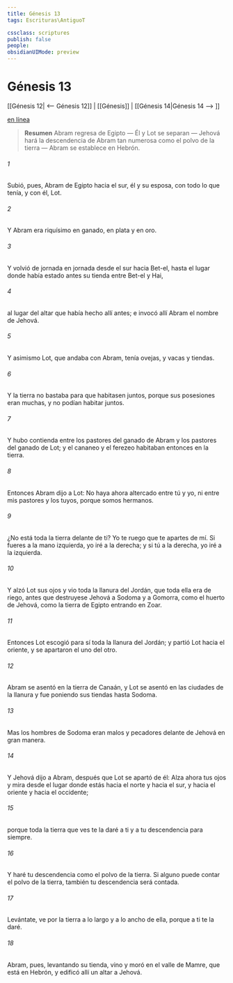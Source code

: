 ```yaml
---
title: Génesis 13
tags: Escrituras\AntiguoT

cssclass: scriptures
publish: false
people:
obsidianUIMode: preview
---
```


# Génesis 13
[[Génesis 12| <-- Génesis 12]] | [[Génesis]] | [[Génesis 14|Génesis 14 --> ]]

[en línea](https://churchofjesuschrist.org/study/scriptures/ot/gen/13?lang=spa)

> __Resumen__
Abram regresa de Egipto — Él y Lot se separan — Jehová hará la descendencia de Abram tan numerosa como el polvo de la tierra — Abram se establece en Hebrón.

###### 1 
Subió, pues, Abram de Egipto hacia el sur, él y su esposa, con todo lo que tenía, y con él, Lot.

###### 2 
Y Abram era riquísimo en ganado, en plata y en oro.

###### 3 
Y volvió de jornada en jornada desde el sur hacia Bet-el, hasta el lugar donde había estado antes su tienda entre Bet-el y Hai,

###### 4 
al lugar del altar que había hecho allí antes; e invocó allí Abram el nombre de Jehová.

###### 5 
Y asimismo Lot, que andaba con Abram, tenía ovejas, y vacas y tiendas.

###### 6 
Y la tierra no bastaba para que habitasen juntos, porque sus posesiones eran muchas, y no podían habitar juntos.

###### 7 
Y hubo contienda entre los pastores del ganado de Abram y los pastores del ganado de Lot; y el cananeo y el ferezeo habitaban entonces en la tierra.

###### 8 
Entonces Abram dijo a Lot: No haya ahora altercado entre tú y yo, ni entre mis pastores y los tuyos, porque somos hermanos.

###### 9 
¿No está toda la tierra delante de ti? Yo te ruego que te apartes de mí. Si fueres a la mano izquierda, yo iré a la derecha; y si tú a la derecha, yo iré a la izquierda.

###### 10 
Y alzó Lot sus ojos y vio toda la llanura del Jordán, que toda ella era de riego, antes que destruyese Jehová a Sodoma y a Gomorra, como el huerto de Jehová, como la tierra de Egipto entrando en Zoar.

###### 11 
Entonces Lot escogió para sí toda la llanura del Jordán; y partió Lot hacia el oriente, y se apartaron el uno del otro.

###### 12 
Abram se asentó en la tierra de Canaán, y Lot se asentó en las ciudades de la llanura y fue poniendo sus tiendas hasta Sodoma.

###### 13 
Mas los hombres de Sodoma eran malos y pecadores delante de Jehová en gran manera.

###### 14 
Y Jehová dijo a Abram, después que Lot se apartó de él: Alza ahora tus ojos y mira desde el lugar donde estás hacia el norte y hacia el sur, y hacia el oriente y hacia el occidente;

###### 15 
porque toda la tierra que ves te la daré a ti y a tu descendencia para siempre.

###### 16 
Y haré tu descendencia como el polvo de la tierra. Si alguno puede contar el polvo de la tierra, también tu descendencia será contada.

###### 17 
Levántate, ve por la tierra a lo largo y a lo ancho de ella, porque a ti te la daré.

###### 18 
Abram, pues, levantando su tienda, vino y moró en el valle de Mamre, que está en Hebrón, y edificó allí un altar a Jehová.

